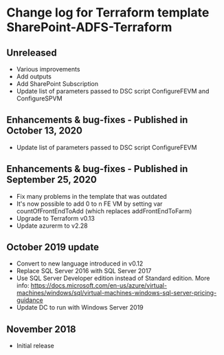 # Change log for Terraform template SharePoint-ADFS-Terraform

## Unreleased

* Various improvements
* Add outputs
* Add SharePoint Subscription
* Update list of parameters passed to DSC script ConfigureFEVM and ConfigureSPVM

## Enhancements & bug-fixes - Published in October 13, 2020

* Update list of parameters passed to DSC script ConfigureFEVM

## Enhancements & bug-fixes - Published in September 25, 2020

* Fix many problems in the template that was outdated
* It's now possible to add 0 to n FE VM by setting var countOfFrontEndToAdd (which replaces addFrontEndToFarm)
* Upgrade to Terraform v0.13
* Update azurerm to v2.28

## October 2019 update

* Convert to new language introduced in v0.12
* Replace SQL Server 2016 with SQL Server 2017
* Use SQL Server Developer edition instead of Standard edition. More info: <https://docs.microsoft.com/en-us/azure/virtual-machines/windows/sql/virtual-machines-windows-sql-server-pricing-guidance>
* Update DC to run with Windows Server 2019

## November 2018

* Initial release
